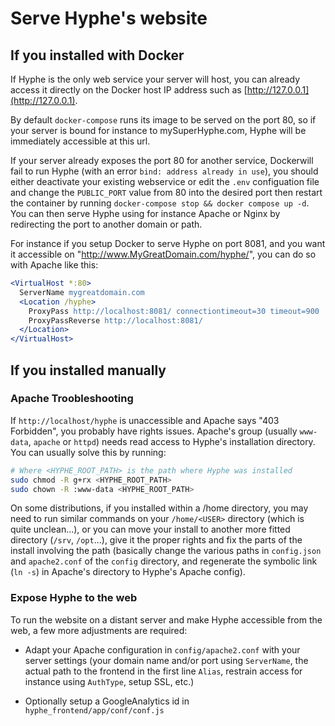 # Serve Hyphe's website

## If you installed with Docker

If Hyphe is the only web service your server will host, you can already access it directly on the Docker host IP address such as [http://127.0.0.1](http://127.0.0.1).

By default `docker-compose` runs its image to be served on the port 80, so if your server is bound for instance to mySuperHyphe.com, Hyphe will be immediately accessible at this url.

If your server already exposes the port 80 for another service, Dockerwill fail to run Hyphe (with an error ```bind: address already in use```), you should either deactivate your existing webservice or edit the `.env` configuation file and change the `PUBLIC_PORT` value from 80 into the desired port then restart the container by running ```docker-compose stop && docker compose up -d```. You can then serve Hyphe using for instance Apache or Nginx by redirecting the port to another domain or path.

For instance if you setup Docker to serve Hyphe on port 8081, and you want it accessible on "http://www.MyGreatDomain.com/hyphe/", you can do so with Apache like this:

```apache
<VirtualHost *:80>
  ServerName mygreatdomain.com
  <Location /hyphe>
    ProxyPass http://localhost:8081/ connectiontimeout=30 timeout=900
    ProxyPassReverse http://localhost:8081/
  </Location>
</VirtualHost>
```


## If you installed manually

### Apache Troobleshooting

If `http://localhost/hyphe` is unaccessible and Apache says "403 Forbidden", you probably have rights issues. Apache's group (usually `www-data`, `apache` or `httpd`) needs read access to Hyphe's installation directory. You can usually solve this by running:
```bash
# Where <HYPHE_ROOT_PATH> is the path where Hyphe was installed
sudo chmod -R g+rx <HYPHE_ROOT_PATH>
sudo chown -R :www-data <HYPHE_ROOT_PATH>
```

On some distributions, if you installed within a /home directory, you may need to run similar commands on your `/home/<USER>` directory (which is quite unclean...), or you can move your install to another more fitted directory (`/srv`, `/opt`...), give it the proper rights and fix the parts of the install involving the path (basically change the various paths in `config.json` and `apache2.conf` of the `config` directory, and regenerate the symbolic link (`ln -s`) in Apache's directory to Hyphe's Apache config).


### Expose Hyphe to the web

To run the website on a distant server and make Hyphe accessible from the web, a few more adjustments are required:

- Adapt your Apache configuration in `config/apache2.conf` with your server settings (your domain name and/or port using `ServerName`, the actual path to the frontend in the first line `Alias`, restrain access for instance using `AuthType`, setup SSL, etc.)

- Optionally setup a GoogleAnalytics id in `hyphe_frontend/app/conf/conf.js`

